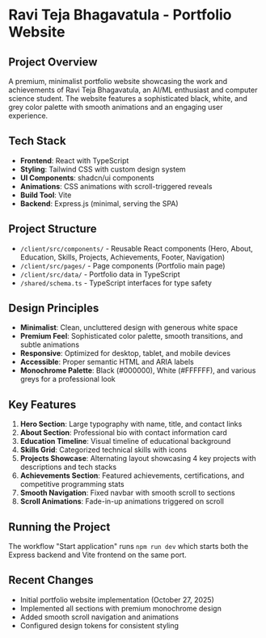 # Ravi Teja Bhagavatula - Portfolio Website

## Project Overview
A premium, minimalist portfolio website showcasing the work and achievements of Ravi Teja Bhagavatula, an AI/ML enthusiast and computer science student. The website features a sophisticated black, white, and grey color palette with smooth animations and an engaging user experience.

## Tech Stack
- **Frontend**: React with TypeScript
- **Styling**: Tailwind CSS with custom design system
- **UI Components**: shadcn/ui components
- **Animations**: CSS animations with scroll-triggered reveals
- **Build Tool**: Vite
- **Backend**: Express.js (minimal, serving the SPA)

## Project Structure
- `/client/src/components/` - Reusable React components (Hero, About, Education, Skills, Projects, Achievements, Footer, Navigation)
- `/client/src/pages/` - Page components (Portfolio main page)
- `/client/src/data/` - Portfolio data in TypeScript
- `/shared/schema.ts` - TypeScript interfaces for type safety

## Design Principles
- **Minimalist**: Clean, uncluttered design with generous white space
- **Premium Feel**: Sophisticated color palette, smooth transitions, and subtle animations
- **Responsive**: Optimized for desktop, tablet, and mobile devices
- **Accessible**: Proper semantic HTML and ARIA labels
- **Monochrome Palette**: Black (#000000), White (#FFFFFF), and various greys for a professional look

## Key Features
1. **Hero Section**: Large typography with name, title, and contact links
2. **About Section**: Professional bio with contact information card
3. **Education Timeline**: Visual timeline of educational background
4. **Skills Grid**: Categorized technical skills with icons
5. **Projects Showcase**: Alternating layout showcasing 4 key projects with descriptions and tech stacks
6. **Achievements Section**: Featured achievements, certifications, and competitive programming stats
7. **Smooth Navigation**: Fixed navbar with smooth scroll to sections
8. **Scroll Animations**: Fade-in-up animations triggered on scroll

## Running the Project
The workflow "Start application" runs `npm run dev` which starts both the Express backend and Vite frontend on the same port.

## Recent Changes
- Initial portfolio website implementation (October 27, 2025)
- Implemented all sections with premium monochrome design
- Added smooth scroll navigation and animations
- Configured design tokens for consistent styling
